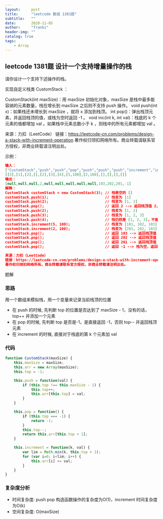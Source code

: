 ```yaml
---
layout:     post
title:      "leetcode 数组 1381题"
subtitle:   ""
date:       2020-11-05
author:     "franki"
header-img: ""
catalog: true
tags:
    - Array
---
```


## leetcode 1381题 设计一个支持增量操作的栈

请你设计一个支持下述操作的栈。

实现自定义栈类 CustomStack ：

CustomStack(int maxSize)：用 maxSize 初始化对象，maxSize 是栈中最多能容纳的元素数量，栈在增长到 maxSize 之后则不支持 push 操作。
void push(int x)：如果栈还未增长到 maxSize ，就将 x 添加到栈顶。
int pop()：弹出栈顶元素，并返回栈顶的值，或栈为空时返回 -1 。
void inc(int k, int val)：栈底的 k 个元素的值都增加 val 。如果栈中元素总数小于 k ，则栈中的所有元素都增加 val 。

来源：力扣（LeetCode）
链接：<https://leetcode-cn.com/problems/design-a-stack-with-increment-operation>
著作权归领扣网络所有。商业转载请联系官方授权，非商业转载请注明出处。

示例：

```json
输入：
["CustomStack","push","push","pop","push","push","push","increment","increment","pop","pop","pop","pop"]
[[3],[1],[2],[],[2],[3],[4],[5,100],[2,100],[],[],[],[]]
输出：
[null,null,null,2,null,null,null,null,null,103,202,201,-1]
解释：
CustomStack customStack = new CustomStack(3); // 栈是空的 []
customStack.push(1);                          // 栈变为 [1]
customStack.push(2);                          // 栈变为 [1, 2]
customStack.pop();                            // 返回 2 --> 返回栈顶值 2，栈变为 [1]
customStack.push(2);                          // 栈变为 [1, 2]
customStack.push(3);                          // 栈变为 [1, 2, 3]
customStack.push(4);                          // 栈仍然是 [1, 2, 3]，不能添加其他元素使栈大小变为 4
customStack.increment(5, 100);                // 栈变为 [101, 102, 103]
customStack.increment(2, 100);                // 栈变为 [201, 202, 103]
customStack.pop();                            // 返回 103 --> 返回栈顶值 103，栈变为 [201, 202]
customStack.pop();                            // 返回 202 --> 返回栈顶值 202，栈变为 [201]
customStack.pop();                            // 返回 201 --> 返回栈顶值 201，栈变为 []
customStack.pop();                            // 返回 -1 --> 栈为空，返回 -1

来源：力扣（LeetCode）
链接：https://leetcode-cn.com/problems/design-a-stack-with-increment-operation
著作权归领扣网络所有。商业转载请联系官方授权，非商业转载请注明出处。
```

题解

### 思路

用一个数组来模拟栈，用一个变量来记录当前栈顶的位置

- 在 push 的时候, 先判断 top 的位置是否达到了 maxSize - 1，没有的话，top++ 并添加一个元素
- 在 pop 的时候, 先判断 top 是否是-1，是直接返回 -1，否则 top-- 并返回栈顶元素
- 在 increment 的时候, 直接对于栈底的第 k 个元素加 val

### 代码

```js
function CustomStack(maxSize) {
    this.maxSize = maxSize;
    this.arr = new Array(maxSize);
    this.top = -1;

    this.push = function(val) {
        if (this.top !== this.maxSize - 1) {
            this.top++;
            this.arr[this.top] = val;
        }
    }

    this.pop = function() {
        if (this.top === -1) {
            return -1;
        }
        this.top--;
        return this.arr[this.top + 1];
    }

    this.increment = function(k, val) {
        var lim = Math.min(k, this.top + 1);
        for (var i=0; i<lim; i++) {
            this.arr[i] += val;
        }
    }
}
```

### 复杂度分析

- 时间复杂度: push pop 构造函数操作的复杂度为O(1)，increment 时间复杂度为O(k)
- 空间复杂度: O(maxSize)
